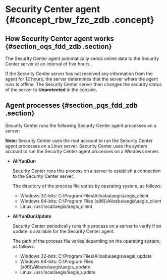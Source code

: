 # Security Center agent {#concept_rbw_fzc_zdb .concept}

## How Security Center agent works {#section_oqs_fdd_zdb .section}

The Security Center agent automatically sends online data to the Security Center server at an interval of five hours.

If the Security Center server has not received any information from the agent for 12 hours, the server determines that the server where the agent runs is offline. The Security Center server then changes the security status of the server to **Unprotected** in the console.

## Agent processes {#section_pqs_fdd_zdb .section}

Security Center runs the following Security Center agent processes on a server:

**Note:** Security Center uses the root account to run the Security Center agent processes on a Linux server. Security Center uses the system account to run the Security Center agent processes on a Windows server.

-   **AliYunDun** 

    Security Center runs this process on a server to establish a connection to the Security Center server.

    The directory of the process file varies by operating system, as follows:

    -   Windows 32-bits: C:\\Program Files\\Alibaba\\aegis\\aegis\_client
    -   Windows 64-bits: C:\\Program Files \(x86\)\\Alibaba\\aegis\\aegis\_client
    -   Linux: /usr/local/aegis/aegis\_client
-   **AliYunDunUpdate** 

    Security Center periodically runs this process on a server to verify if an update is available for the Security Center agent.

    The path of the process file varies depending on the operating system, as follows:

    -   Windows 32-bits: C:\\Program Files\\Alibaba\\aegis\\aegis\_update
    -   Windows 64-bits: C:\\Program Files \(x86\)\\Alibaba\\aegis\\aegis\_update
    -   Linux: /usr/local/aegis/aegis\_update

